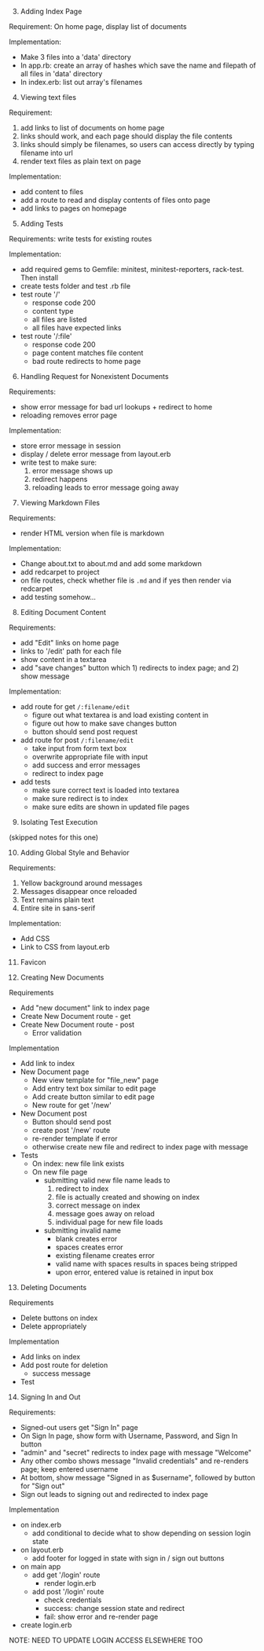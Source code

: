 3. Adding Index Page

  Requirement: On home page, display list of documents

  Implementation: 
  - Make 3 files into a 'data' directory
  - In app.rb: create an array of hashes which save the name and filepath of all files in 'data' directory
  - In index.erb: list out array's filenames

4. Viewing text files

  Requirement:
  1. add links to list of documents on home page
  2. links should work, and each page should display the file contents
  3. links should simply be filenames, so users can access directly by typing filename into url
  4. render text files as plain text on page

  Implementation:
  - add content to files
  - add a route to read and display contents of files onto page
  - add links to pages on homepage 

5. Adding Tests

  Requirements: write tests for existing routes

  Implementation:
  - add required gems to Gemfile: minitest, minitest-reporters, rack-test. Then install
  - create tests folder and test .rb file
  - test route '/'
    - response code 200
    - content type
    - all files are listed
    - all files have expected links
  - test route '/:file'
    - response code 200
    - page content matches file content
    - bad route redirects to home page

6. Handling Request for Nonexistent Documents

  Requirements: 
  - show error message for bad url lookups + redirect to home
  - reloading removes error page

  Implementation:
  - store error message in session
  - display / delete error message from layout.erb
  - write test to make sure:
    1. error message shows up
    2. redirect happens
    3. reloading leads to error message going away


7. Viewing Markdown Files

  Requirements:
  - render HTML version when file is markdown

  Implementation:
  - Change about.txt to about.md and add some markdown
  - add redcarpet to project
  - on file routes, check whether file is `.md` and if yes then render via redcarpet
  - add testing somehow...


8. Editing Document Content

  Requirements:
  - add "Edit" links on home page
  - links to '/edit' path for each file
  - show content in a textarea
  - add "save changes" button which 1) redirects to index page; and 2) show message

  Implementation:
  - add route for get `/:filename/edit`
    - figure out what textarea is and load existing content in
    - figure out how to make save changes button
    - button should send post request
  - add route for post `/:filename/edit`
    - take input from form text box 
    - overwrite appropriate file with input
    - add success and error messages
    - redirect to index page
  - add tests
    - make sure correct text is loaded into textarea
    - make sure redirect is to index
    - make sure edits are shown in updated file pages


9. Isolating Test Execution

  (skipped notes for this one)
  
10. Adding Global Style and Behavior

  Requirements:
  1. Yellow background around messages
  2. Messages disappear once reloaded
  3. Text remains plain text
  4. Entire site in sans-serif

  Implementation:
  - Add CSS 
  - Link to CSS from layout.erb

11. Favicon

12. Creating New Documents

  Requirements
  - Add "new document" link to index page
  - Create New Document route - get
  - Create New Document route - post
    - Error validation 

  Implementation
  - Add link to index
  - New Document page
    - New view template for "file_new" page
    - Add entry text box similar to edit page
    - Add create button similar to edit page
    - New route for get '/new'
  - New Document post
    - Button should send post
    - create post '/new' route
    - re-render template if error
    - otherwise create new file and redirect to index page with message
  - Tests
    - On index: new file link exists
    - On new file page
      - submitting valid new file name leads to 
        1) redirect to index
        2) file is actually created and showing on index
        3) correct message on index
        4) message goes away on reload
        5) individual page for new file loads
      - submitting invalid name
        - blank creates error
        - spaces creates error
        - existing filename creates error
        - valid name with spaces results in spaces being stripped
        - upon error, entered value is retained in input box

13. Deleting Documents

  Requirements
  - Delete buttons on index
  - Delete appropriately

  Implementation
  - Add links on index
  - Add post route for deletion
    - success message
  - Test


14. Signing In and Out

  Requirements:
  - Signed-out users get "Sign In" page
  - On Sign In page, show form with Username, Password, and Sign In button
  - "admin" and "secret" redirects to index page with message "Welcome"
  - Any other combo shows message "Invalid credentials" and re-renders page; keep entered username
  - At bottom, show message "Signed in as $username", followed by button for "Sign out"
  - Sign out leads to signing out and redirected to index page

  Implementation
  - on index.erb
    - add conditional to decide what to show depending on session login state
  - on layout.erb
    - add footer for logged in state with sign in / sign out buttons
  - on main app
    - add get '/login' route
      - render login.erb
    - add post '/login' route
      - check credentials
      - success: change session state and redirect
      - fail: show error and re-render page
  - create login.erb

  NOTE: NEED TO UPDATE LOGIN ACCESS ELSEWHERE TOO